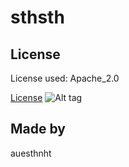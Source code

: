 
  # sthsth
  
  ## License
  License used: Apache_2.0
  
  [License](#license)
  ![Alt tag](https://img.shields.io/badge/license-Apache_2.0-brightgreen.svg)

  ## Made by
  

  

  auesthnht
  